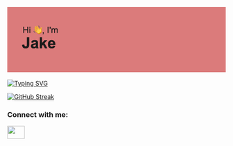 ![Header](./header.png)

[![Typing SVG](https://readme-typing-svg.herokuapp.com?color=%23FF5E78&multiline=true&lines=World+domination+and+Go)](https://git.io/typing-svg)

[![GitHub Streak](http://github-readme-streak-stats.herokuapp.com?user=JakeNeyer&theme=dracula&hide_border=true&count_private=true&date_format=M%20j%5B%2C%20Y%5D)](https://git.io/streak-stats)

<h3 align="left">Connect with me:</h3>
<p align="left">
<a href="https://www.linkedin.com/in/jacobneyer/" target="blank"><img align="center" src="https://cdn.jsdelivr.net/npm/simple-icons@3.0.1/icons/linkedin.svg" alt="" height="30" width="40" /></a>
</p>

